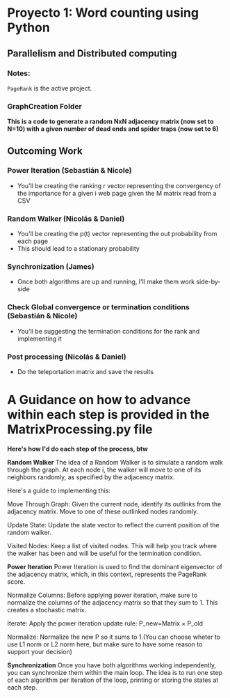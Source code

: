 # Proyecto 1: Word counting using Python

## Parallelism and Distributed computing

### Notes:

`PageRank` is the active project.

### GraphCreation Folder

**This is a code to generate a random NxN adjacency matrix (now set to N=10) with a given number of dead ends and spider traps (now set to 6)**

## Outcoming Work

### Power Iteration (Sebastián & Nicole)

- You'll be creating the ranking r vector representing the convergency of the importance for a given i web page given the M matrix read from a CSV

### Random Walker (Nicolás & Daniel)

- You'll be creating the p(t) vector representing the out probability from each page
- This should lead to a stationary probability

### Synchronization (James)

- Once both algorithms are up and running, I'll make them work side-by-side

### Check Global convergence or termination conditions (Sebastián & Nicole)

- You'll be suggesting the termination conditions for the rank and implementing it

### Post processing (Nicolás & Daniel)

- Do the teleportation matrix and save the results

# A Guidance on how to advance within each step is provided in the MatrixProcessing.py file  

**Here's how I'd do each step of the process, btw**  

**Random Walker**
The idea of a Random Walker is to simulate a random walk through the graph. At each node i, the walker will move to one of its neighbors randomly, as specified by the adjacency matrix.

Here's a guide to implementing this:

Move Through Graph: Given the current node, identify its outlinks from the adjacency matrix. Move to one of these outlinked nodes randomly.

Update State: Update the state vector to reflect the current position of the random walker.  

Visited Nodes: Keep a list of visited nodes. This will help you track where the walker has been and will be useful for the termination condition.  

**Power Iteration**
Power Iteration is used to find the dominant eigenvector of the adjacency matrix, which, in this context, represents the PageRank score.

Normalize Columns: Before applying power iteration, make sure to normalize the columns of the adjacency matrix so that they sum to 1. This creates a stochastic matrix.  

Iterate: Apply the power iteration update rule: P_new=Matrix × P_old  

Normalize: Normalize the new P so it sums to 1.(You can choose wheter to use L1 norm or L2 norm here, but make sure to have some reason to support your decision)  

**Synchronization**
Once you have both algorithms working independently, you can synchronize them within the main loop. The idea is to run one step of each algorithm per iteration of the loop, printing or storing the states at each step.
